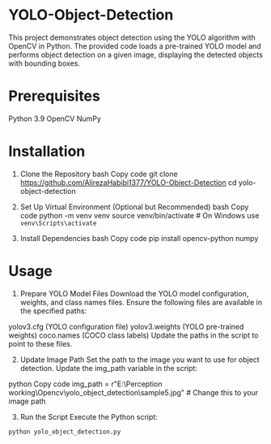 # YOLO-Object-Detection

This project demonstrates object detection using the YOLO algorithm with OpenCV in Python. The provided code loads a pre-trained YOLO model and performs object detection on a given image, displaying the detected objects with bounding boxes.

# Prerequisites

Python 3.9
OpenCV
NumPy

# Installation

1. Clone the Repository
bash
Copy code
git clone https://github.com/AlirezaHabibi1377/YOLO-Object-Detection
cd yolo-object-detection

2. Set Up Virtual Environment (Optional but Recommended)
bash
Copy code
python -m venv venv
source venv/bin/activate  # On Windows use `venv\Scripts\activate`

3. Install Dependencies
bash
Copy code
pip install opencv-python numpy

# Usage

1. Prepare YOLO Model Files
Download the YOLO model configuration, weights, and class names files. Ensure the following files are available in the specified paths:

yolov3.cfg (YOLO configuration file)
yolov3.weights (YOLO pre-trained weights)
coco.names (COCO class labels)
Update the paths in the script to point to these files.

2. Update Image Path
Set the path to the image you want to use for object detection. Update the img_path variable in the script:

python
Copy code
img_path = r"E:\Perception working\Opencv\yolo_object_detection\sample5.jpg"  # Change this to your image path

3. Run the Script
Execute the Python script:

```bash
python yolo_object_detection.py
